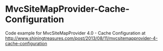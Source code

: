 MvcSiteMapProvider-Cache-Configuration
======================================

Code example for MvcSiteMapProvider 4.0 - Cache Configuration at http://www.shiningtreasures.com/post/2013/08/11/mvcsitemapprovider-4-cache-configuration
